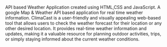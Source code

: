 API based Weather Application created using HTML,CSS and JavaScript.
A google Map & Weather API based application for real time weather information.
ClimaCast is a user-friendly and visually appealing web-based tool that allows users to check the weather forecast for their location or any
other desired location. It provides real-time weather information and updates, making it a valuable resource for planning outdoor activities,
trips, or simply staying informed about the current weather conditions.
